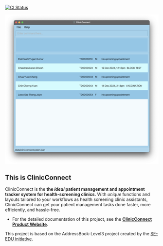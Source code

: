 [![CI Status](https://github.com/se-edu/addressbook-level3/workflows/Java%20CI/badge.svg)](https://github.com/AY2425S1-CS2103T-F10-2/tp/actions)

![Ui](docs/images/Ui.png)

## This is ClinicConnect

ClinicConnect is the **the *ideal* patient management and appointment tracker system for health-screening clinics.** With *unique* functions and layouts tailored to your workflows as health screening clinic assistants, ClinicConnect can get your patient management tasks done faster, more efficiently, and hassle-free.

* For the detailed documentation of this project, see the **[ClinicConnect Product Website](https://ay2425s1-cs2103t-f10-2.github.io/tp/)**.

This project is based on the AddressBook-Level3 project created by the [SE-EDU initiative](https://se-education.org).
